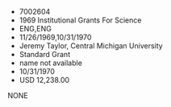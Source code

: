 * 7002604
* 1969 Institutional Grants For Science
* ENG,ENG
* 11/26/1969,10/31/1970
* Jeremy Taylor, Central Michigan University
* Standard Grant
*   name not available
* 10/31/1970
* USD 12,238.00

NONE